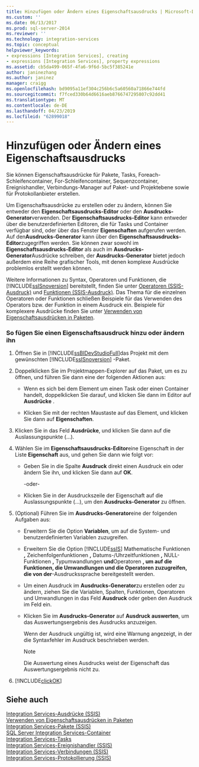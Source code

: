 ```yaml
---
title: Hinzufügen oder Ändern eines Eigenschaftsausdrucks | Microsoft-Dokumentation
ms.custom: ''
ms.date: 06/13/2017
ms.prod: sql-server-2014
ms.reviewer: ''
ms.technology: integration-services
ms.topic: conceptual
helpviewer_keywords:
- expressions [Integration Services], creating
- expressions [Integration Services], property expressions
ms.assetid: cb5da499-065f-4fa6-9f6d-5bc5f385241e
author: janinezhang
ms.author: janinez
manager: craigg
ms.openlocfilehash: bd9095a11ef304c256b6c5a60560a71866e744fd
ms.sourcegitcommit: f7fced330b64d6616aeb8766747295807c92dd41
ms.translationtype: MT
ms.contentlocale: de-DE
ms.lasthandoff: 04/23/2019
ms.locfileid: "62899018"
---
```

# <a name="add-or-change-a-property-expression"></a>Hinzufügen oder Ändern eines Eigenschaftsausdrucks
  Sie können Eigenschaftsausdrücke für Pakete, Tasks, Foreach-Schleifencontainer, For-Schleifencontainer, Sequenzcontainer, Ereignishandler, Verbindungs-Manager auf Paket- und Projektebene sowie für Protokollanbieter erstellen.  
  
 Um Eigenschaftsausdrücke zu erstellen oder zu ändern, können Sie entweder den **Eigenschaftsausdrucks-Editor** oder den **Ausdrucks-Generator**verwenden. Der **Eigenschaftsausdrucks-Editor** kann entweder über die benutzerdefinierten Editoren, die für Tasks und Container verfügbar sind, oder über das Fenster **Eigenschaften** aufgerufen werden. Auf den**Ausdrucks-Generator** kann über den **Eigenschaftsausdrucks-Editor**zugegriffen werden. Sie können zwar sowohl im **Eigenschaftsausdrucks-Editor** als auch im **Ausdrucks-Generator**Ausdrücke schreiben, der **Ausdrucks-Generator** bietet jedoch außerdem eine Reihe grafischer Tools, mit denen komplexe Ausdrücke problemlos erstellt werden können.  
  
 Weitere Informationen zu Syntax, Operatoren und Funktionen, die [!INCLUDE[ssISnoversion](../../includes/ssisnoversion-md.md)] bereitstellt, finden Sie unter [Operatoren &#40;SSIS-Ausdruck&#41;](operators-ssis-expression.md) und [Funktionen &#40;SSIS-Ausdruck&#41;](functions-ssis-expression.md). Das Thema für die einzelnen Operatoren oder Funktionen schließen Beispiele für das Verwenden des Operators bzw. der Funktion in einem Ausdruck ein. Beispiele für komplexere Ausdrücke finden Sie unter [Verwenden von Eigenschaftsausdrücken in Paketen](use-property-expressions-in-packages.md).  
  
### <a name="to-create-or-change-a-property-expression"></a>So fügen Sie einen Eigenschaftsausdruck hinzu oder ändern ihn  
  
1.  Öffnen Sie in [!INCLUDE[ssBIDevStudioFull](../../includes/ssbidevstudiofull-md.md)]das Projekt mit dem gewünschten [!INCLUDE[ssISnoversion](../../includes/ssisnoversion-md.md)] -Paket.  
  
2.  Doppelklicken Sie im Projektmappen-Explorer auf das Paket, um es zu öffnen, und führen Sie dann eine der folgenden Aktionen aus:  
  
    -   Wenn es sich bei dem Element um einen Task oder einen Container handelt, doppelklicken Sie darauf, und klicken Sie dann im Editor auf **Ausdrücke** .  
  
    -   Klicken Sie mit der rechten Maustaste auf das Element, und klicken Sie dann auf **Eigenschaften**.  
  
3.  Klicken Sie in das Feld **Ausdrücke**, und klicken Sie dann auf die Auslassungspunkte (…).  
  
4.  Wählen Sie im **Eigenschaftsausdrucks-Editor**eine Eigenschaft in der Liste **Eigenschaft** aus, und gehen Sie dann wie folgt vor:  
  
    -   Geben Sie in die Spalte **Ausdruck** direkt einen Ausdruck ein oder ändern Sie ihn, und klicken Sie dann auf **OK**.  
  
         -oder-  
  
    -   Klicken Sie in der Ausdruckszeile der Eigenschaft auf die Auslassungspunkte (...), um den **Ausdrucks-Generator** zu öffnen.  
  
5.  (Optional) Führen Sie im **Ausdrucks-Generator**eine der folgenden Aufgaben aus:  
  
    -   Erweitern Sie die Option **Variablen**, um auf die System- und benutzerdefinierten Variablen zuzugreifen.  
  
    -   Erweitern Sie die Option [!INCLUDE[ssIS](../../includes/ssis-md.md)] Mathematische Funktionen **,** Zeichenfolgenfunktionen **,** Datums-/Uhrzeitfunktionen **,** NULL-Funktionen **,** Typumwandlungen **und**Operatoren **, um auf die Funktionen, die Umwandlungen und die Operatoren zuzugreifen, die von der**-Ausdruckssprache bereitgestellt werden.  
  
    -   Um einen Ausdruck im **Ausdrucks-Generator**zu erstellen oder zu ändern, ziehen Sie die Variablen, Spalten, Funktionen, Operatoren und Umwandlungen in das Feld **Ausdruck** oder geben den Ausdruck im Feld ein.  
  
    -   Klicken Sie im **Ausdrucks-Generator** auf **Ausdruck auswerten**, um das Auswertungsergebnis des Ausdrucks anzuzeigen.  
  
         Wenn der Ausdruck ungültig ist, wird eine Warnung angezeigt, in der die Syntaxfehler im Ausdruck beschrieben werden.  
  
        > [!NOTE]  
        >  Die Auswertung eines Ausdrucks weist der Eigenschaft das Auswertungsergebnis nicht zu.  
  
6.  [!INCLUDE[clickOK](../../includes/clickok-md.md)]  
  
## <a name="see-also"></a>Siehe auch  
 [Integration Services-Ausdrücke &#40;SSIS&#41;](integration-services-ssis-expressions.md)   
 [Verwenden von Eigenschaftsausdrücken in Paketen](use-property-expressions-in-packages.md)   
 [Integration Services-Pakete &#40;SSIS&#41;](../integration-services-ssis-packages.md)   
 [SQL Server Integration Services-Container](../control-flow/integration-services-containers.md)   
 [Integration Services-Tasks](../control-flow/integration-services-tasks.md)   
 [Integration Services-Ereignishandler &#40;SSIS&#41;](../integration-services-ssis-event-handlers.md)   
 [Integration Services-Verbindungen &#40;SSIS&#41;](../connection-manager/integration-services-ssis-connections.md)   
 [Integration Services-Protokollierung &#40;SSIS&#41;](../performance/integration-services-ssis-logging.md)  
  
  
